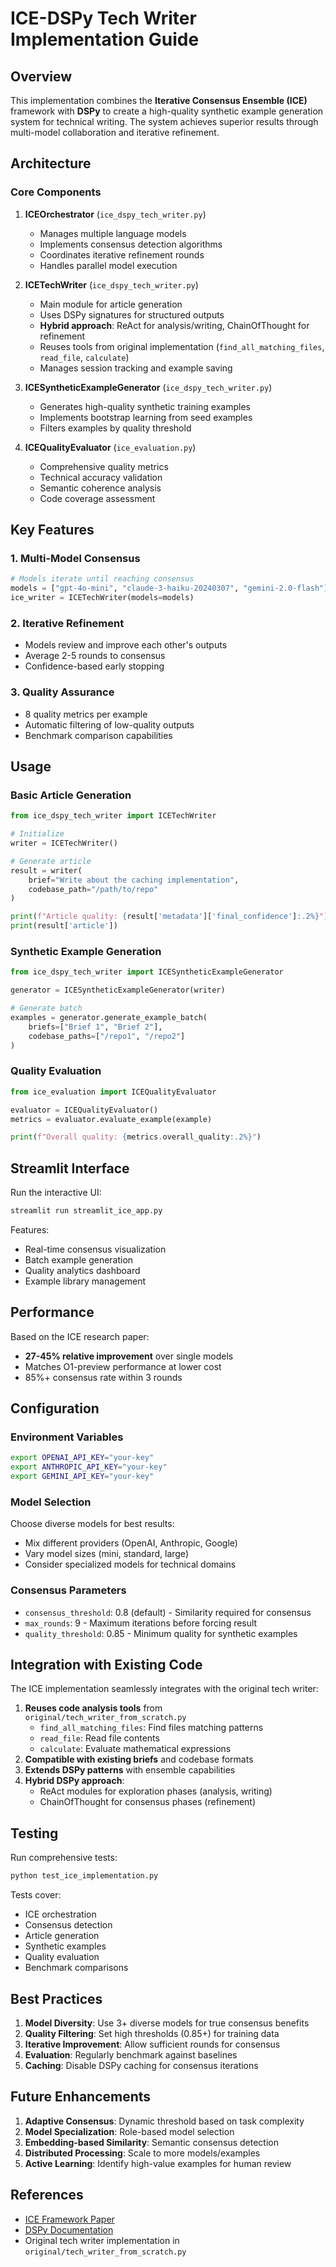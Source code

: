 # ICE-DSPy Tech Writer Implementation Guide

## Overview

This implementation combines the **Iterative Consensus Ensemble (ICE)** framework with **DSPy** to create a high-quality synthetic example generation system for technical writing. The system achieves superior results through multi-model collaboration and iterative refinement.

## Architecture

### Core Components

1. **ICEOrchestrator** (`ice_dspy_tech_writer.py`)
   - Manages multiple language models
   - Implements consensus detection algorithms
   - Coordinates iterative refinement rounds
   - Handles parallel model execution

2. **ICETechWriter** (`ice_dspy_tech_writer.py`)
   - Main module for article generation
   - Uses DSPy signatures for structured outputs
   - **Hybrid approach**: ReAct for analysis/writing, ChainOfThought for refinement
   - Reuses tools from original implementation (`find_all_matching_files`, `read_file`, `calculate`)
   - Manages session tracking and example saving

3. **ICESyntheticExampleGenerator** (`ice_dspy_tech_writer.py`)
   - Generates high-quality synthetic training examples
   - Implements bootstrap learning from seed examples
   - Filters examples by quality threshold

4. **ICEQualityEvaluator** (`ice_evaluation.py`)
   - Comprehensive quality metrics
   - Technical accuracy validation
   - Semantic coherence analysis
   - Code coverage assessment

## Key Features

### 1. Multi-Model Consensus
```python
# Models iterate until reaching consensus
models = ["gpt-4o-mini", "claude-3-haiku-20240307", "gemini-2.0-flash"]
ice_writer = ICETechWriter(models=models)
```

### 2. Iterative Refinement
- Models review and improve each other's outputs
- Average 2-5 rounds to consensus
- Confidence-based early stopping

### 3. Quality Assurance
- 8 quality metrics per example
- Automatic filtering of low-quality outputs
- Benchmark comparison capabilities

## Usage

### Basic Article Generation
```python
from ice_dspy_tech_writer import ICETechWriter

# Initialize
writer = ICETechWriter()

# Generate article
result = writer(
    brief="Write about the caching implementation",
    codebase_path="/path/to/repo"
)

print(f"Article quality: {result['metadata']['final_confidence']:.2%}")
print(result['article'])
```

### Synthetic Example Generation
```python
from ice_dspy_tech_writer import ICESyntheticExampleGenerator

generator = ICESyntheticExampleGenerator(writer)

# Generate batch
examples = generator.generate_example_batch(
    briefs=["Brief 1", "Brief 2"],
    codebase_paths=["/repo1", "/repo2"]
)
```

### Quality Evaluation
```python
from ice_evaluation import ICEQualityEvaluator

evaluator = ICEQualityEvaluator()
metrics = evaluator.evaluate_example(example)

print(f"Overall quality: {metrics.overall_quality:.2%}")
```

## Streamlit Interface

Run the interactive UI:
```bash
streamlit run streamlit_ice_app.py
```

Features:
- Real-time consensus visualization
- Batch example generation
- Quality analytics dashboard
- Example library management

## Performance

Based on the ICE research paper:
- **27-45% relative improvement** over single models
- Matches O1-preview performance at lower cost
- 85%+ consensus rate within 3 rounds

## Configuration

### Environment Variables
```bash
export OPENAI_API_KEY="your-key"
export ANTHROPIC_API_KEY="your-key"  
export GEMINI_API_KEY="your-key"
```

### Model Selection
Choose diverse models for best results:
- Mix different providers (OpenAI, Anthropic, Google)
- Vary model sizes (mini, standard, large)
- Consider specialized models for technical domains

### Consensus Parameters
- `consensus_threshold`: 0.8 (default) - Similarity required for consensus
- `max_rounds`: 9 - Maximum iterations before forcing result
- `quality_threshold`: 0.85 - Minimum quality for synthetic examples

## Integration with Existing Code

The ICE implementation seamlessly integrates with the original tech writer:

1. **Reuses code analysis tools** from `original/tech_writer_from_scratch.py`
   - `find_all_matching_files`: Find files matching patterns
   - `read_file`: Read file contents  
   - `calculate`: Evaluate mathematical expressions
2. **Compatible with existing briefs** and codebase formats
3. **Extends DSPy patterns** with ensemble capabilities
4. **Hybrid DSPy approach**:
   - ReAct modules for exploration phases (analysis, writing)
   - ChainOfThought for consensus phases (refinement)

## Testing

Run comprehensive tests:
```bash
python test_ice_implementation.py
```

Tests cover:
- ICE orchestration
- Consensus detection
- Article generation
- Synthetic examples
- Quality evaluation
- Benchmark comparisons

## Best Practices

1. **Model Diversity**: Use 3+ diverse models for true consensus benefits
2. **Quality Filtering**: Set high thresholds (0.85+) for training data
3. **Iterative Improvement**: Allow sufficient rounds for consensus
4. **Evaluation**: Regularly benchmark against baselines
5. **Caching**: Disable DSPy caching for consensus iterations

## Future Enhancements

1. **Adaptive Consensus**: Dynamic threshold based on task complexity
2. **Model Specialization**: Role-based model selection
3. **Embedding-based Similarity**: Semantic consensus detection
4. **Distributed Processing**: Scale to more models/examples
5. **Active Learning**: Identify high-value examples for human review

## References

- [ICE Framework Paper](https://arxiv.org/abs/2412.06769)
- [DSPy Documentation](https://dspy-docs.vercel.app/)
- Original tech writer implementation in `original/tech_writer_from_scratch.py`